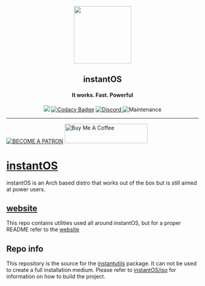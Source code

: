 <p align="center"><a href="https://instantos.io">
<img src="https://raw.githubusercontent.com/instantOS/instantLOGO/main/png/logo.png" width="150">
</a></p> 
<h2 align="center"><b>instantOS</b></h2>
<h4 align="center">It works. Fast. Powerful</h4>

<p align="center">
<a href="https://www.gnu.org/licenses/gpl-2.0" alt="License: GPLv2"><img src="https://img.shields.io/badge/License-GPL%20v2-blue.svg"></a>
<a href="https://www.codacy.com/gh/instantOS/instantOS/dashboard?utm_source=github.com&amp;utm_medium=referral&amp;utm_content=instantOS/instantOS&amp;utm_campaign=Badge_Grade"><img src="https://app.codacy.com/project/badge/Grade/645adc9562204dbda6052d6cb0f5d64f" alt="Codacy Badge"></a>
<a href="https://discord.io/instantos"> <img src="https://img.shields.io/discord/683782260071071764" alt="Discord"> </a>
<img src="https://img.shields.io/maintenance/yes/2022" alt="Maintenance">
</p>
<hr>

[![BECOME A PATRON](https://c5.patreon.com/external/logo/become_a_patron_button.png)](https://www.patreon.com/bePatron?u=8814964)
<a href="https://www.buymeacoffee.com/paperbenni" target="_blank"><img src="https://cdn.buymeacoffee.com/buttons/default-blue.png" alt="Buy Me A Coffee" style="height: 51px !important;width: 217px !important;" ></a>

# [instantOS](https://instantos.github.io)

instantOS is an Arch based distro that works out of the box but is still aimed at power users. 

## [website](https://instantos.github.io)

This repo contains utilities used all around instantOS, but for a proper README refer to the [website](https://instantos.github.io)

## Repo info

This repository is the source for the [instantutils](https://github.com/instantOS/extra/blob/main/instantutils/PKGBUILD) package. 
It can not be used to create a full installation medium. Please refer to [instantOS/iso](https://github.com/instantOS/iso) for information on how to build the project. 

